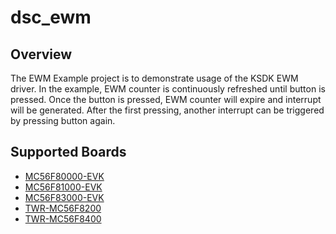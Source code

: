 # dsc_ewm

## Overview
The EWM Example project is to demonstrate usage of the KSDK EWM driver.
In the example, EWM counter is continuously refreshed until button is pressed.
Once the button is pressed, EWM counter will expire and interrupt will be generated.
After the first pressing, another interrupt can be triggered by pressing button again.

## Supported Boards
- [MC56F80000-EVK](../../_boards/mc56f80000evk/driver_examples/ewm/example_board_readme.md)
- [MC56F81000-EVK](../../_boards/mc56f81000evk/driver_examples/ewm/example_board_readme.md)
- [MC56F83000-EVK](../../_boards/mc56f83000evk/driver_examples/ewm/example_board_readme.md)
- [TWR-MC56F8200](../../_boards/twrmc56f8200/driver_examples/ewm/example_board_readme.md)
- [TWR-MC56F8400](../../_boards/twrmc56f8400/driver_examples/ewm/example_board_readme.md)
